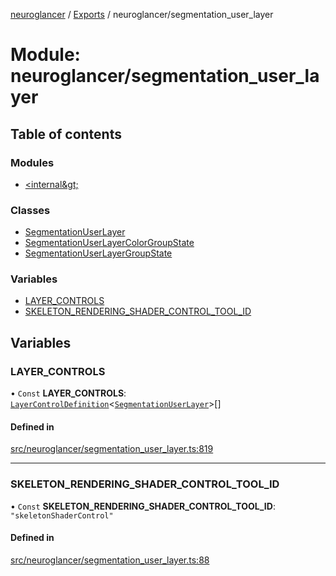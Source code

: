 [neuroglancer](../README.md) / [Exports](../modules.md) / neuroglancer/segmentation\_user\_layer

# Module: neuroglancer/segmentation\_user\_layer

## Table of contents

### Modules

- [&lt;internal\&gt;](neuroglancer_segmentation_user_layer._internal_.md)

### Classes

- [SegmentationUserLayer](../classes/neuroglancer_segmentation_user_layer.SegmentationUserLayer.md)
- [SegmentationUserLayerColorGroupState](../classes/neuroglancer_segmentation_user_layer.SegmentationUserLayerColorGroupState.md)
- [SegmentationUserLayerGroupState](../classes/neuroglancer_segmentation_user_layer.SegmentationUserLayerGroupState.md)

### Variables

- [LAYER\_CONTROLS](neuroglancer_segmentation_user_layer.md#layer_controls)
- [SKELETON\_RENDERING\_SHADER\_CONTROL\_TOOL\_ID](neuroglancer_segmentation_user_layer.md#skeleton_rendering_shader_control_tool_id)

## Variables

### LAYER\_CONTROLS

• `Const` **LAYER\_CONTROLS**: [`LayerControlDefinition`](../interfaces/neuroglancer_widget_layer_control.LayerControlDefinition.md)<[`SegmentationUserLayer`](../classes/neuroglancer_segmentation_user_layer.SegmentationUserLayer.md)\>[]

#### Defined in

[src/neuroglancer/segmentation_user_layer.ts:819](https://github.com/ActiveBrainAtlas2/neuroglancer/blob/034b457d/src/neuroglancer/segmentation_user_layer.ts#L819)

___

### SKELETON\_RENDERING\_SHADER\_CONTROL\_TOOL\_ID

• `Const` **SKELETON\_RENDERING\_SHADER\_CONTROL\_TOOL\_ID**: ``"skeletonShaderControl"``

#### Defined in

[src/neuroglancer/segmentation_user_layer.ts:88](https://github.com/ActiveBrainAtlas2/neuroglancer/blob/034b457d/src/neuroglancer/segmentation_user_layer.ts#L88)
